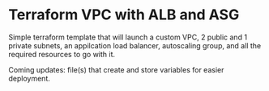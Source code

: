 # Terraform VPC with ALB and ASG
Simple terraform template that will launch a custom VPC, 2 public and 1 private subnets,
an appilcation load balancer, autoscaling group, and all the required resources to go with
it. 

Coming updates: file(s) that create and store variables for easier deployment.